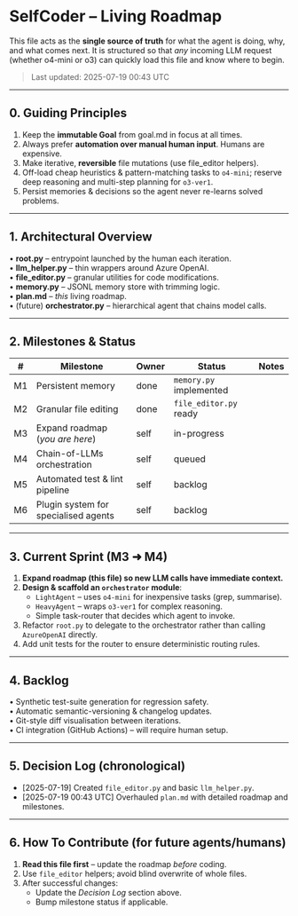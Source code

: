 # SelfCoder – Living Roadmap
This file acts as the **single source of truth** for what the agent is doing, why, and what
comes next. It is structured so that *any* incoming LLM request (whether o4-mini or o3)
can quickly load this file and know where to begin.

> Last updated: 2025-07-19 00:43 UTC

---

## 0. Guiding Principles
1. Keep the **immutable Goal** from goal.md in focus at all times.
2. Always prefer **automation over manual human input**. Humans are expensive.
3. Make iterative, **reversible** file mutations (use file_editor helpers).
4. Off-load cheap heuristics & pattern-matching tasks to `o4-mini`; reserve
   deep reasoning and multi-step planning for `o3-ver1`.
5. Persist memories & decisions so the agent never re-learns solved problems.

---

## 1. Architectural Overview
• **root.py** – entrypoint launched by the human each iteration.  
• **llm_helper.py** – thin wrappers around Azure OpenAI.  
• **file_editor.py** – granular utilities for code modifications.  
• **memory.py** – JSONL memory store with trimming logic.  
• **plan.md** – *this* living roadmap.  
• (future) **orchestrator.py** – hierarchical agent that chains model calls.  

---

## 2. Milestones & Status
| # | Milestone | Owner | Status | Notes |
|---|-----------|-------|--------|-------|
| M1 | Persistent memory                 | done | `memory.py` implemented |
| M2 | Granular file editing             | done | `file_editor.py` ready  |
| M3 | Expand roadmap (*you are here*)   | self | in-progress |
| M4 | Chain-of-LLMs orchestration       | self | queued |
| M5 | Automated test & lint pipeline    | self | backlog |
| M6 | Plugin system for specialised agents | self | backlog |

---

## 3. Current Sprint (M3 ➜ M4)
1. **Expand roadmap (this file) so new LLM calls have immediate context.**
2. **Design & scaffold an `orchestrator` module**:
   - `LightAgent` – uses `o4-mini` for inexpensive tasks (grep, summarise).
   - `HeavyAgent` – wraps `o3-ver1` for complex reasoning.
   - Simple task-router that decides which agent to invoke.
3. Refactor `root.py` to delegate to the orchestrator rather than calling
   `AzureOpenAI` directly.
4. Add unit tests for the router to ensure deterministic routing rules.

---

## 4. Backlog
• Synthetic test-suite generation for regression safety.  
• Automatic semantic-versioning & changelog updates.  
• Git-style diff visualisation between iterations.  
• CI integration (GitHub Actions) – will require human setup.  

---

## 5. Decision Log (chronological)
- [2025-07-19] Created `file_editor.py` and basic `llm_helper.py`.
- [2025-07-19 00:43 UTC] Overhauled `plan.md` with detailed roadmap and milestones.

---

## 6. How To Contribute (for future agents/humans)
1. **Read this file first** – update the roadmap *before* coding.
2. Use `file_editor` helpers; avoid blind overwrite of whole files.
3. After successful changes:
   - Update the *Decision Log* section above.
   - Bump milestone status if applicable.
